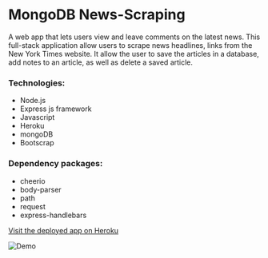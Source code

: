 # MongoDB News-Scraping

A web app that lets users view and leave comments on the latest news.
This full-stack application allow users to scrape news headlines, links from the New York Times website.
It allow the user to save the articles in a database, add notes to an article, as well as delete a saved article.


### Technologies:
* Node.js
* Express js framework
* Javascript 
* Heroku
* mongoDB
* Bootscrap

### Dependency packages:
* cheerio
* body-parser
* path
* request
* express-handlebars

[Visit the deployed app on Heroku](https://lit-meadow-73315.herokuapp.com//)

![Demo](/assets/images/demo.gif)


